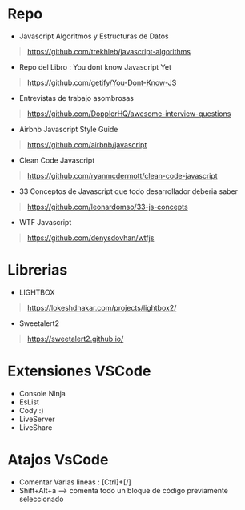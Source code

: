 
# Repo

* Javascript Algoritmos y Estructuras de Datos
> https://github.com/trekhleb/javascript-algorithms

* Repo del Libro : You dont know Javascript Yet
> https://github.com/getify/You-Dont-Know-JS

* Entrevistas de trabajo asombrosas
> https://github.com/DopplerHQ/awesome-interview-questions

* Airbnb Javascript Style Guide
> https://github.com/airbnb/javascript

* Clean Code Javascript
> https://github.com/ryanmcdermott/clean-code-javascript

* 33 Conceptos de Javascript que todo desarrollador deberia saber
> https://github.com/leonardomso/33-js-concepts

* WTF Javascript
> https://github.com/denysdovhan/wtfjs

# Librerias

* LIGHTBOX
> https://lokeshdhakar.com/projects/lightbox2/

* Sweetalert2
> https://sweetalert2.github.io/

# Extensiones VSCode

* Console Ninja
* EsList
* Cody :)
* LiveServer
* LiveShare

# Atajos VsCode

* Comentar Varias lineas : [Ctrl]+[/]
* Shift+Alt+a  --> comenta todo un bloque de código previamente seleccionado